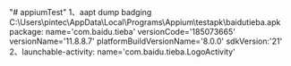 "# appiumTest"
1、aapt dump badging C:\\Users\\pintec\\AppData\\Local\\Programs\\Appium\\testapk\\baidutieba.apk
package: name='com.baidu.tieba' versionCode='185073665' versionName='11.8.8.7' platformBuildVersionName='8.0.0'
sdkVersion:'21'
2、launchable-activity: name='com.baidu.tieba.LogoActivity'
